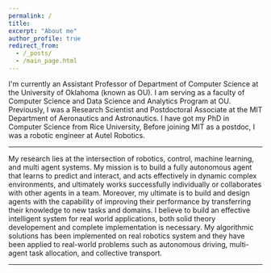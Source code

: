 ```yaml
---
permalink: /
title:
excerpt: "About me"
author_profile: true
redirect_from: 
  - /_posts/
  - /main_page.html
---
```


I'm currently an Assistant Professor of Department of Computer Science at the University of Oklahoma (known as OU). I am serving as a faculty of Computer Science and Data Science and Analytics Program at OU.
Previously, I was a Research Scientist and Postdoctoral Associate at the MIT Department of Aeronautics and Astronautics. I have got my PhD in Computer Science from Rice University, Before joining MIT as a postdoc, I was a robotic engineer at Autel Robotics.


---

My research lies at the intersection of robotics, control, machine learning, and multi agent systems. My mission is to build a fully autonomous agent that learns to predict and interact, and acts effectively in dynamic complex environments, and ultimately works successfully individually or collaborates with other agents in a team. Moreover, my ultimate is to build and design agents with the capability of improving their performance by transferring their knowledge to new tasks and domains.
I believe to build an effective intelligent system for real world applications, both solid theory developement and complete implementation is necessary. My algorithmic solutions has been implemented on real robotics system and they have been applied to real-world problems such as autonomous driving, multi-agent task allocation, and collective transport.

---

